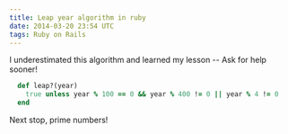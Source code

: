 ```yaml
---
title: Leap year algorithm in ruby
date: 2014-03-20 23:54 UTC
tags: Ruby on Rails
---
```


I underestimated this algorithm and learned my lesson -- Ask for help sooner!

  ```ruby
    def leap?(year)
      true unless year % 100 == 0 && year % 400 != 0 || year % 4 != 0
    end
  ```

Next stop, prime numbers!